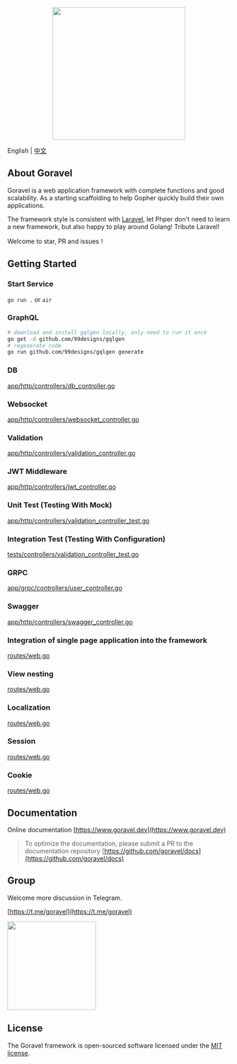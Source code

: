 <p align="center"><img src="https://www.goravel.dev/logo.png?v=1.14.x" width="300"></p>

English | [中文](./README_zh.md)

## About Goravel

Goravel is a web application framework with complete functions and good scalability. As a starting scaffolding to help Gopher quickly build their own applications.

The framework style is consistent with [Laravel](https://github.com/laravel/laravel), let Phper don't need to learn a new framework, but also happy to play around Golang! Tribute Laravel!

Welcome to star, PR and issues！

## Getting Started

### Start Service

`go run .` or `air`

[About air]: https://www.goravel.dev/getting-started/installation.html#live-reload

### GraphQL

```bash
# download and install gqlgen locally, only need to run it once
go get -d github.com/99designs/gqlgen
# regenerate code
go run github.com/99designs/gqlgen generate
```

### DB

[app/http/controllers/db_controller.go](https://github.com/goravel/example/blob/master/app/http/controllers/db_controller.go)

### Websocket

[app/http/controllers/websocket_controller.go](https://github.com/goravel/example/blob/master/app/http/controllers/websocket_controller.go)

### Validation

[app/http/controllers/validation_controller.go](https://github.com/goravel/example/blob/master/app/http/controllers/validation_controller.go)

### JWT Middleware

[app/http/controllers/jwt_controller.go](https://github.com/goravel/example/blob/master/app/http/controllers/jwt_controller.go)

### Unit Test (Testing With Mock)

[app/http/controllers/validation_controller_test.go](https://github.com/goravel/example/blob/master/app/http/controllers/validation_controller_test.go)

### Integration Test (Testing With Configuration)

[tests/controllers/validation_controller_test.go](https://github.com/goravel/example/blob/master/tests/controllers/validation_controller_test.go)

### GRPC

[app/grpc/controllers/user_controller.go](https://github.com/goravel/example/blob/master/app/grpc/controllers/user_controller.go)

### Swagger

[app/http/controllers/swagger_controller.go](https://github.com/goravel/example/blob/master/app/http/controllers/swagger_controller.go)

### Integration of single page application into the framework

[routes/web.go](https://github.com/goravel/example/blob/master/routes/web.go#L44)

### View nesting

[routes/web.go](https://github.com/goravel/example/blob/master/routes/web.go#L53)

### Localization

[routes/web.go](https://github.com/goravel/example/blob/master/routes/web.go#L61)

### Session

[routes/web.go](https://github.com/goravel/example/blob/master/routes/web.go#L65)

### Cookie

[routes/web.go](https://github.com/goravel/example/blob/master/routes/web.go#L81)

## Documentation

Online documentation [https://www.goravel.dev](https://www.goravel.dev)

> To optimize the documentation, please submit a PR to the documentation
> repository [https://github.com/goravel/docs](https://github.com/goravel/docs)

## Group

Welcome more discussion in Telegram.

[https://t.me/goravel](https://t.me/goravel)

<p align="left"><img src="https://www.goravel.dev/telegram.jpg" width="200"></p>

## License

The Goravel framework is open-sourced software licensed under the [MIT license](https://opensource.org/licenses/MIT).
